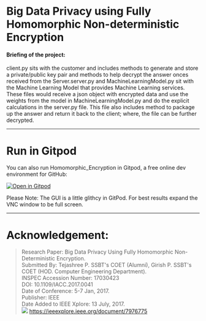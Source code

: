 

# Big Data Privacy using Fully Homomorphic Non-deterministic Encryption

<p align="center'>
<img src="https://github.com/Mayur-Debu/Homomorphic_Encryption/blob/main/System%20Architecture.png" align="center" height=650/>
</p>


#### Briefing of the project:
client.py sits with the customer and includes methods to generate and store a private/public key pair and methods to help decrypt the answer onces received from the Server.server.py and MachineLearningModel.py sit with the Machine Learning Model that provides Machine Learning services. These files would receive a json object with encrypted data and use the weights from the model in MachineLearningModel.py and do the explicit calculations in the server.py file. This file also includes method to package up the answer and return it back to the client; where, the file can be further decrypted.

*****
# Run in Gitpod

You can also run Homomorphic_Encryption in Gitpod, a free online dev environment for GitHub:

[![Open in Gitpod](https://gitpod.io/button/open-in-gitpod.svg)](https://b6fc9e42-a51c-4db6-a338-e2d852c9e8e2.ws-us03.gitpod.io/#/workspace/Homomorphic_Encryption)

Please Note: The GUI is a little glithcy in GitPod. For best results expand the VNC window to be full screen.

*****
# Acknowledgement:
>Research Paper: Big Data Privacy Using Fully Homomorphic Non-Deterministic Encryption.<br>
>Submitted By: Tejashree P. SSBT's COET (Alumni), Girish P. SSBT's COET (HOD. Computer Engineering Department).<br>
>INSPEC Accession Number: 17030423<br>
>DOI: 10.1109/IACC.2017.0041<br>
>Date of Conference: 5-7 Jan, 2017.<br>
>Publisher: IEEE<br>
>Date Added to IEEE Xplore: 13 July, 2017.<br>
><img src="https://media3.giphy.com/media/VGiAk8CLVqlFF4N2Mi/giphy.gif" width=30/>  https://ieeexplore.ieee.org/document/7976775

